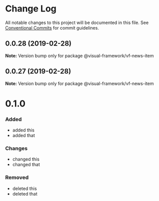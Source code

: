 # Change Log

All notable changes to this project will be documented in this file.
See [Conventional Commits](https://conventionalcommits.org) for commit guidelines.

## 0.0.28 (2019-02-28)

**Note:** Version bump only for package @visual-framework/vf-news-item





## 0.0.27 (2019-02-28)

**Note:** Version bump only for package @visual-framework/vf-news-item





# 0.1.0

### Added
- added this
- added that

### Changes

- changed this
- changed that

### Removed

- deleted this
- deleted that
